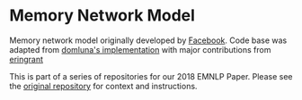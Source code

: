 # Memory Network Model

Memory network model originally developed by [Facebook](https://github.com/facebook/MemNN).
Code base was adapted from [domluna's implementation](https://github.com/domluna/memn2n) with major
contributions from [eringrant](https://people.eecs.berkeley.edu/~eringrant/)

This is part of a series of repositories for our 2018 EMNLP Paper.
Please see the [original repository](https://github.com/kayburns/tom-qa-dataset.git) for context and instructions.

